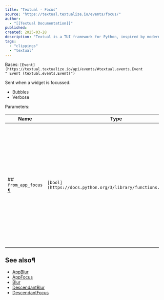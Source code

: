 ```yaml
---
title: "Textual - Focus"
source: "https://textual.textualize.io/events/focus/"
author:
  - "[[Textual Documentation]]"
published:
created: 2025-03-28
description: "Textual is a TUI framework for Python, inspired by modern web development."
tags:
  - "clippings"
  - "textual"
---
```

Bases: `[Event](https://textual.textualize.io/api/events/#textual.events.Event " Event (textual.events.Event)")`

Sent when a widget is focussed.

- Bubbles
- Verbose

Parameters:

| Name | Type | Description | Default |
| --- | --- | --- | --- |
| ## `from_app_focus` [¶](https://textual.textualize.io/events/focus/#textual.events.Focus\(from_app_focus\) "Permanent link") | `[bool](https://docs.python.org/3/library/functions.html#bool)` | True if this focus event has been sent because the app itself has regained focus (via an AppFocus event). False if the focus came from within the Textual app (e.g. via the user pressing tab or a programmatic setting of the focused widget). | `False` |

## See also¶

- [AppBlur](https://textual.textualize.io/events/app_blur/)
- [AppFocus](https://textual.textualize.io/events/app_focus/)
- [Blur](https://textual.textualize.io/events/blur/)
- [DescendantBlur](https://textual.textualize.io/events/descendant_blur/)
- [DescendantFocus](https://textual.textualize.io/events/descendant_focus/)